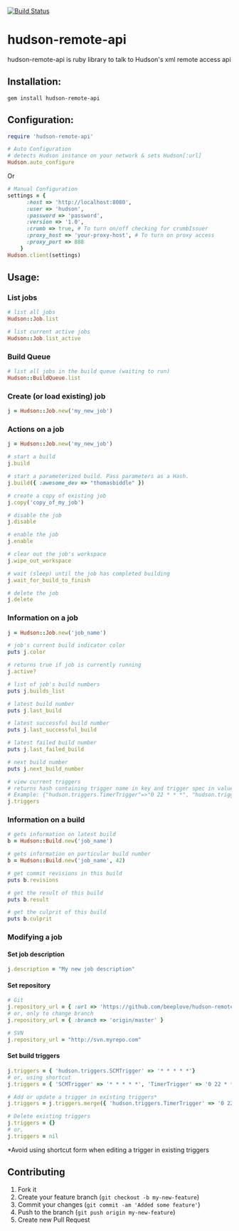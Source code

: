 [![Build Status](https://secure.travis-ci.org/Druwerd/hudson-remote-api.png)](http://travis-ci.org/Druwerd/hudson-remote-api)
# hudson-remote-api
hudson-remote-api is ruby library to talk to Hudson's xml remote access api

## Installation:

    gem install hudson-remote-api

## Configuration:

```ruby
require 'hudson-remote-api'
```

```ruby
# Auto Configuration 
# detects Hudson instance on your network & sets Hudson[:url]
Hudson.auto_configure
```
Or

```ruby
# Manual Configuration
settings = {
      :host => 'http://localhost:8080', 
      :user => 'hudson', 
      :password => 'password', 
      :version => '1.0', 
      :crumb => true, # To turn on/off checking for crumbIssuer
      :proxy_host => 'your-proxy-host', # To turn on proxy access
      :proxy_port => 888
    }
Hudson.client(settings)

```
## Usage:

### List jobs
```ruby
# list all jobs
Hudson::Job.list

# list current active jobs
Hudson::Job.list_active
```

### Build Queue
```ruby
# list all jobs in the build queue (waiting to run)
Hudson::BuildQueue.list
```

### Create (or load existing) job
```ruby
j = Hudson::Job.new('my_new_job')
```

### Actions on a job
```ruby
j = Hudson::Job.new('my_new_job')

# start a build
j.build

# start a parameterized build. Pass parameters as a Hash.
j.build({ :awesome_dev => "thomasbiddle" })

# create a copy of existing job
j.copy('copy_of_my_job')

# disable the job
j.disable

# enable the job
j.enable

# clear out the job's workspace
j.wipe_out_workspace

# wait (sleep) until the job has completed building
j.wait_for_build_to_finish

# delete the job
j.delete
```

### Information on a job 
```ruby
j = Hudson::Job.new('job_name')

# job's current build indicator color
puts j.color

# returns true if job is currently running
j.active?

# list of job's build numbers
puts j.builds_list

# latest build number
puts j.last_build

# latest successful build number
puts j.last_successful_build

# latest failed build number
puts j.last_failed_build

# next build number
puts j.next_build_number

# view current triggers
# returns hash containing trigger name in key and trigger spec in value.
# Example: {"hudson.triggers.TimerTrigger"=>"0 22 * * *", "hudson.triggers.SCMTrigger"=>"* * * * *"}
j.triggers
```

### Information on a build
```ruby
# gets information on latest build
b = Hudson::Build.new('job_name')

# gets information on particular build number
b = Hudson::Build.new('job_name', 42)

# get commit revisions in this build
puts b.revisions

# get the result of this build
puts b.result

# get the culprit of this build
puts b.culprit
```

### Modifying a job

#### Set job description
```ruby
j.description = "My new job description"
```

#### Set repository
```ruby
# Git
j.repository_url = { :url => 'https://github.com/beeplove/hudson-remote-api-mkhan.git', :branch => 'origin/master' }
# or, only to change branch
j.repository_url = { :branch => 'origin/master' }

# SVN
j.repository_url = "http://svn.myrepo.com"
```

#### Set build triggers
```ruby
j.triggers = { 'hudson.triggers.SCMTrigger' => '* * * * *'}
# or, using shortcut
j.triggers = { 'SCMTrigger' => '* * * * *', 'TimerTrigger' => '0 22 * * *'}

# Add or update a trigger in existing triggers*
j.triggers = j.triggers.merge({ 'hudson.triggers.TimerTrigger' => '0 22 * * *'})

# Delete existing triggers
j.triggers = {}
# or,
j.triggers = nil

```
*Avoid using shortcut form when editing a trigger in existing triggers

## Contributing

1. Fork it
2. Create your feature branch (`git checkout -b my-new-feature`)
3. Commit your changes (`git commit -am 'Added some feature'`)
4. Push to the branch (`git push origin my-new-feature`)
5. Create new Pull Request
